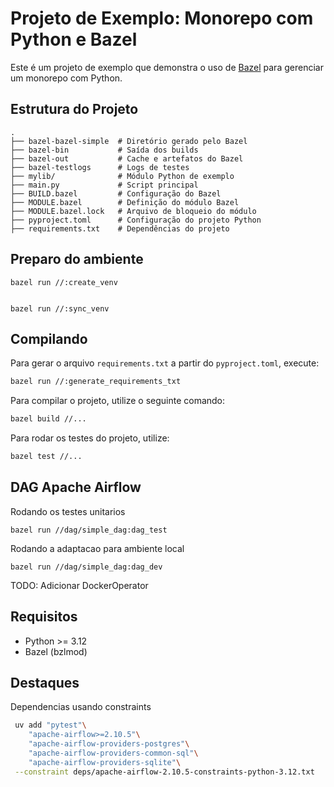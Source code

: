 # Projeto de Exemplo: Monorepo com Python e Bazel

Este é um projeto de exemplo que demonstra o uso de [Bazel](https://bazel.build) para gerenciar um monorepo com Python.

## Estrutura do Projeto

```
.
├── bazel-bazel-simple  # Diretório gerado pelo Bazel
├── bazel-bin           # Saída dos builds
├── bazel-out           # Cache e artefatos do Bazel
├── bazel-testlogs      # Logs de testes
├── mylib/              # Módulo Python de exemplo
├── main.py             # Script principal
├── BUILD.bazel         # Configuração do Bazel
├── MODULE.bazel        # Definição do módulo Bazel
├── MODULE.bazel.lock   # Arquivo de bloqueio do módulo
├── pyproject.toml      # Configuração do projeto Python
├── requirements.txt    # Dependências do projeto
```

## Preparo do ambiente

    bazel run //:create_venv


    bazel run //:sync_venv

## Compilando

Para gerar o arquivo `requirements.txt` a partir do `pyproject.toml`, execute:

```sh
bazel run //:generate_requirements_txt
```

Para compilar o projeto, utilize o seguinte comando:

```sh
bazel build //...
```

Para rodar os testes do projeto, utilize:

```sh
bazel test //...
```

## DAG Apache Airflow

Rodando os testes unitarios

    bazel run //dag/simple_dag:dag_test

Rodando a adaptacao para ambiente local

    bazel run //dag/simple_dag:dag_dev

TODO: Adicionar DockerOperator

## Requisitos

- Python >= 3.12
- Bazel (bzlmod)

## Destaques

Dependencias usando constraints

```sh
 uv add "pytest"\
    "apache-airflow>=2.10.5"\
    "apache-airflow-providers-postgres"\
    "apache-airflow-providers-common-sql"\
    "apache-airflow-providers-sqlite"\
 --constraint deps/apache-airflow-2.10.5-constraints-python-3.12.txt
```
